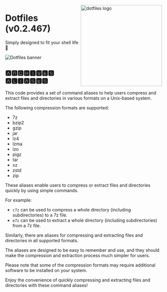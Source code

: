 <!-- markdownlint-disable MD033 MD041 -->

<img src="https://kura.pro/dotfiles/v2/images/logos/dotfiles.svg"
alt="dotfiles logo" width="261" align="right" />

<!-- markdownlint-enable MD033 MD041 -->

# Dotfiles (v0.2.467)

Simply designed to fit your shell life 🐚

![Dotfiles banner][banner]

## 🅰🆁🅲🅷🅸🆅🅴🆂 🅰🅻🅸🅰🆂🅴🆂

This code provides a set of command aliases to help users compress and
extract files and directories in various formats on a Unix-based system.

The following compression formats are supported:

- 7z
- bzip2
- gzip
- jar
- lz4
- lzma
- lzo
- pigz
- tar
- xz
- zstd
- zip

These aliases enable users to compress or extract files and directories
quickly by using simple commands.

For example:

- `c7z` can be used to compress a whole directory (including
  subdirectories) to a 7z file.
- `e7z` can be used to extract a whole directory (including
  subdirectories) from a 7z file.

Similarly, there are aliases for compressing and extracting files and
directories in all supported formats.

The aliases are designed to be easy to remember and use, and they should
make the compression and extraction process much simpler for users.

Please note that some of the compression formats may require additional
software to be installed on your system.

Enjoy the convenience of quickly compressing and extracting files and
directories with these command aliases!

[banner]: https://kura.pro/dotfiles/v2/images/titles/title-dotfiles.svg
